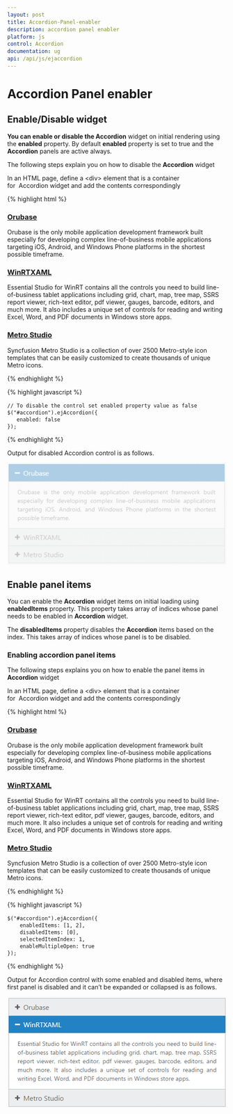 ```yaml
---
layout: post
title: Accordion-Panel-enabler
description: accordion panel enabler
platform: js
control: Accordion 
documentation: ug
api: /api/js/ejaccordion
---
```


# Accordion Panel enabler

## Enable/Disable widget

**You can enable or disable the Accordion** widget on initial rendering using the **enabled** property. By default **enabled** property is set to true and the **Accordion** panels are active always. 

 The following steps explain you on how to disable the **Accordion** widget

In an HTML page, define a &lt;div&gt; element that is a container for  Accordion widget and add the contents correspondingly

{% highlight html %}
  
<div id="accordion" style="width: 500px">
    <h3>
        <a href="#">Orubase</a>
    </h3>
    <div>
        <!-- add accordion contents here to load contents under this header -->
        Orubase is the only mobile application development framework built especially for developing complex line-of-business mobile applications targeting iOS, Android, and Windows Phone platforms in the shortest possible timeframe.
    </div>
    <h3>
        <a href="#">WinRTXAML</a>
    </h3>
    <div>
        <!-- add accordion contents here to load contents under this header -->
        Essential Studio for WinRT contains all the controls you need to build line-of-business tablet applications including grid, chart, map, tree map, SSRS report viewer, rich-text editor, pdf viewer, gauges, barcode, editors, and much more. It also includes a unique set of controls for reading and writing Excel, Word, and PDF documents in Windows store apps.
    </div>
    <h3>
        <a href="#">Metro Studio</a>
    </h3>
    <div>
        <!-- add accordion contents here to load contents under this header -->
        Syncfusion Metro Studio is a collection of over 2500 Metro-style icon templates that can be easily customized to create thousands of unique Metro icons.
    </div>
</div>

{% endhighlight %}

{% highlight javascript %}

    // To disable the control set enabled property value as false
    $("#accordion").ejAccordion({
       enabled: false
    });

{% endhighlight %}


Output for disabled Accordion control is as follows.


![](/js/Accordion/Accordion-Panel-enabler_images/Accordion-Panel-enabler_img1.png) 

## Enable panel items

You can enable the **Accordion** widget items on initial loading using **enabledItems** property. This property takes array of indices whose panel needs to be enabled in **Accordion** widget. 

The **disabledItems** property disables the **Accordion** items based on the index. This takes array of indices whose panel is to be disabled. 

### Enabling accordion panel items

The following steps explains you on how to enable the panel items in **Accordion** widget

In an HTML page, define a &lt;div&gt; element that is a container for  Accordion widget and add the contents correspondingly

{% highlight html %}
   
<div id="accordion" style="width: 500px">
    <h3>
        <a href="#">Orubase</a>
    </h3>
    <div>
        <!-- add accordion contents here to load contents under this header -->
        Orubase is the only mobile application development framework built especially for developing complex line-of-business mobile applications targeting iOS, Android, and Windows Phone platforms in the shortest possible timeframe.
    </div>
    <h3>
        <a href="#">WinRTXAML</a>
    </h3>
    <div>
        <!-- add accordion contents here to load contents under this header -->
        Essential Studio for WinRT contains all the controls you need to build line-of-business tablet applications including grid, chart, map, tree map, SSRS report viewer, rich-text editor, pdf viewer, gauges, barcode, editors, and much more. It also includes a unique set of controls for reading and writing Excel, Word, and PDF documents in Windows store apps.
    </div>
    <h3>
        <a href="#">Metro Studio</a>
    </h3>
    <div>
        <!-- add accordion contents here to load contents under this header -->
        Syncfusion Metro Studio is a collection of over 2500 Metro-style icon templates that can be easily customized to create thousands of unique Metro icons.
    </div>
</div>

{% endhighlight %}


{% highlight javascript %}

    $("#accordion").ejAccordion({
        enabledItems: [1, 2],
        disabledItems: [0],
        selectedItemIndex: 1,
        enableMultipleOpen: true
    });

{% endhighlight %}

Output for Accordion control with some enabled and disabled items, where first panel is disabled and it can’t be expanded or collapsed is as follows.



![](/js/Accordion/Accordion-Panel-enabler_images/Accordion-Panel-enabler_img2.png) 

